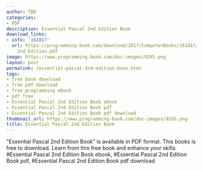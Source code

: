 ```yaml
---
author: TBD
categories:
- PDF
description: Essential Pascal 2nd Edition Book
download_links:
- info: '161017'
  url: https://programming-book.com/download/2017/ComputerBooks/161017/Essential Pascal
    2nd Edition.pdf
image: https://www.programming-book.com/doc-images/9265.png
layout: post
permalink: /essential-pascal-2nd-edition-book.html
tags:
- free book download
- free pdf download
- free programming ebook
- pdf free
- Essential Pascal 2nd Edition Book ebook
- Essential Pascal 2nd Edition Book pdf
- Essential Pascal 2nd Edition Book pdf download
thumbnail_url: https://www.programming-book.com/doc-images/9265.png
title: Essential Pascal 2nd Edition Book
---
```


 
<div class="item-desc text-justify">
  "Essential Pascal 2nd Edition Book" is available in PDF format. This books is free to download. Learn from this free book and enhance your skills.
  <br>
  #Essential Pascal 2nd Edition Book ebook, #Essential Pascal 2nd Edition Book pdf, #Essential Pascal 2nd Edition Book pdf download
</div>